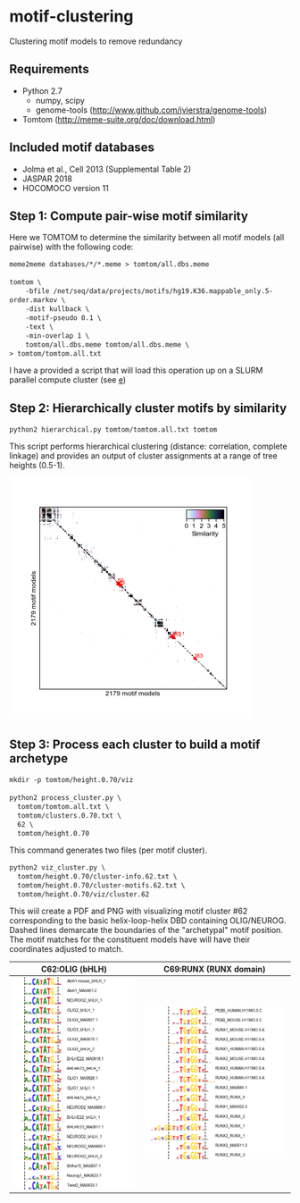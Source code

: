 # motif-clustering
Clustering motif models to remove redundancy

## Requirements

- Python 2.7
  - numpy, scipy
  - genome-tools (http://www.github.com/jvierstra/genome-tools)
- Tomtom (http://meme-suite.org/doc/download.html)

## Included motif databases

- Jolma et al., Cell 2013 (Supplemental Table 2) 
- JASPAR 2018
- HOCOMOCO version 11

## Step 1: Compute pair-wise motif similarity

Here we TOMTOM to determine the similarity between all motif models (all pairwise) with the following code:

```
meme2meme databases/*/*.meme > tomtom/all.dbs.meme

tomtom \
	-bfile /net/seq/data/projects/motifs/hg19.K36.mappable_only.5-order.markov \
	-dist kullback \
	-motif-pseudo 0.1 \
	-text \
	-min-overlap 1 \
	tomtom/all.dbs.meme tomtom/all.dbs.meme \
> tomtom/tomtom.all.txt
```

I have a provided a script that will load this operation up on a SLURM parallel compute cluster (see [e](runall))

## Step 2: Hierarchically cluster motifs by similarity

```
python2 hierarchical.py tomtom/tomtom.all.txt tomtom
```

This script performs hierarchical clustering (distance: correlation, complete linkage) and provides an output of cluster assignments at a range of tree heights (0.5-1).

![Clustered heatmap cut at height 0.7](tomtom/height.0.70/heatmap.png)

## Step 3: Process each cluster to build a motif archetype

```
mkdir -p tomtom/height.0.70/viz

python2 process_cluster.py \
  tomtom/tomtom.all.txt \
  tomtom/clusters.0.70.txt \
  62 \
  tomtom/height.0.70
```

This command generates two files (per motif cluster).

```
python2 viz_cluster.py \
  tomtom/height.0.70/cluster-info.62.txt \
  tomtom/height.0.70/cluster-motifs.62.txt \
  tomtom/height.0.70/viz/cluster.62 
 ```

This wiil create a PDF and PNG with visualizing motif cluster #62 corresponding to the basic helix-loop-helix DBD containing OLIG/NEUROG. Dashed lines demarcate the boundaries of the "archetypal" motif position. The motif matches for the constituent models have will have their coordinates adjusted to match.


C62:OLIG (bHLH)|  C69:RUNX (RUNX domain)
:-------------------------:|:-------------------------:
![C62:OLIG](tomtom/height.0.70/viz/cluster.62.png)| ![C69:MEIS](tomtom/height.0.70/viz/cluster.179.png)
